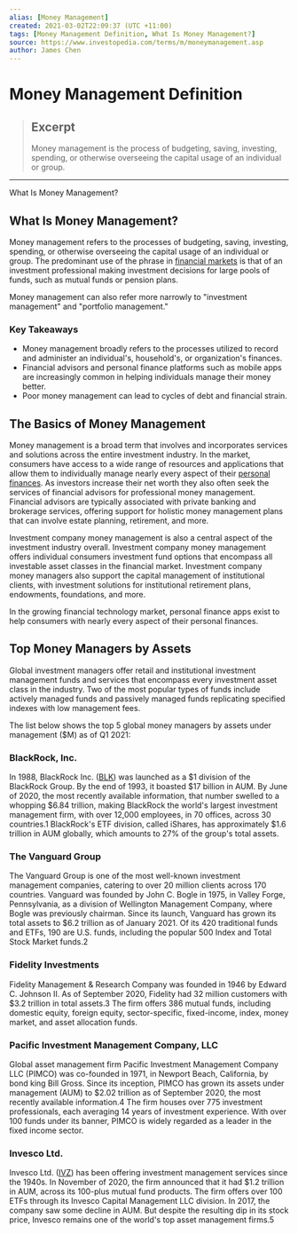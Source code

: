 ```yaml
---
alias: [Money Management]
created: 2021-03-02T22:09:37 (UTC +11:00)
tags: [Money Management Definition, What Is Money Management?]
source: https://www.investopedia.com/terms/m/moneymanagement.asp
author: James Chen
---
```


# Money Management Definition

> ## Excerpt
> Money management is the process of budgeting, saving, investing, spending, or otherwise overseeing the capital usage of an individual or group.

---

What Is Money Management?
## What Is Money Management?

Money management refers to the processes of budgeting, saving, investing, spending, or otherwise overseeing the capital usage of an individual or group. The predominant use of the phrase in [financial markets](https://www.investopedia.com/terms/f/financial-market.asp) is that of an investment professional making investment decisions for large pools of funds, such as mutual funds or pension plans.

Money management can also refer more narrowly to "investment management" and "portfolio management."

### Key Takeaways

-   Money management broadly refers to the processes utilized to record and administer an individual's, household's, or organization's finances.
-   Financial advisors and personal finance platforms such as mobile apps are increasingly common in helping individuals manage their money better.
-   Poor money management can lead to cycles of debt and financial strain.

## The Basics of Money Management

Money management is a broad term that involves and incorporates services and solutions across the entire investment industry. In the market, consumers have access to a wide range of resources and applications that allow them to individually manage nearly every aspect of their [personal finances](https://www.investopedia.com/terms/p/personalfinance.asp). As investors increase their net worth they also often seek the services of financial advisors for professional money management. Financial advisors are typically associated with private banking and brokerage services, offering support for holistic money management plans that can involve estate planning, retirement, and more.

Investment company money management is also a central aspect of the investment industry overall. Investment company money management offers individual consumers investment fund options that encompass all investable asset classes in the financial market. Investment company money managers also support the capital management of institutional clients, with investment solutions for institutional retirement plans, endowments, foundations, and more.

In the growing financial technology market, personal finance apps exist to help consumers with nearly every aspect of their personal finances.

## Top Money Managers by Assets

Global investment managers offer retail and institutional investment management funds and services that encompass every investment asset class in the industry. Two of the most popular types of funds include actively managed funds and passively managed funds replicating specified indexes with low management fees.

The list below shows the top 5 global money managers by assets under management ($M) as of Q1 2021:

### BlackRock, Inc.

In 1988, BlackRock Inc. ([BLK](https://www.investopedia.com/markets/quote?tvwidgetsymbol=blk)) was launched as a $1 division of the BlackRock Group. By the end of 1993, it boasted $17 billion in AUM. By June of 2020, the most recently available information, that number swelled to a whopping $6.84 trillion, making BlackRock the world's largest investment management firm, with over 12,000 employees, in 70 offices, across 30 countries.1 BlackRock's ETF division, called iShares, has approximately $1.6 trillion in AUM globally, which amounts to 27% of the group's total assets.

### The Vanguard Group

The Vanguard Group is one of the most well-known investment management companies, catering to over 20 million clients across 170 countries. Vanguard was founded by John C. Bogle in 1975, in Valley Forge, Pennsylvania, as a division of Wellington Management Company, where Bogle was previously chairman. Since its launch, Vanguard has grown its total assets to $6.2 trillion as of January 2021. Of its 420 traditional funds and ETFs, 190 are U.S. funds, including the popular 500 Index and Total Stock Market funds.2

### Fidelity Investments

Fidelity Management & Research Company was founded in 1946 by Edward C. Johnson II. As of September 2020, Fidelity had 32 million customers with $3.2 trillion in total assets.3 The firm offers 386 mutual funds, including domestic equity, foreign equity, sector-specific, fixed-income, index, money market, and asset allocation funds.

### Pacific Investment Management Company, LLC

Global asset management firm Pacific Investment Management Company LLC (PIMCO) was co-founded in 1971, in Newport Beach, California, by bond king Bill Gross. Since its inception, PIMCO has grown its assets under management (AUM) to $2.02 trillion as of September 2020, the most recently available information.4 The firm houses over 775 investment professionals, each averaging 14 years of investment experience. With over 100 funds under its banner, PIMCO is widely regarded as a leader in the fixed income sector.

### Invesco Ltd.

Invesco Ltd. ([IVZ](https://www.investopedia.com/markets/quote?tvwidgetsymbol=ivz)) has been offering investment management services since the 1940s. In November of 2020, the firm announced that it had $1.2 trillion in AUM, across its 100-plus mutual fund products. The firm offers over 100 ETFs through its Invesco Capital Management LLC division. In 2017, the company saw some decline in AUM. But despite the resulting dip in its stock price, Invesco remains one of the world's top asset management firms.5
